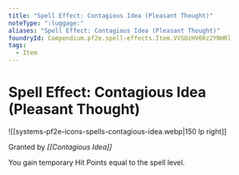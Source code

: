 ```yaml
---
title: "Spell Effect: Contagious Idea (Pleasant Thought)"
noteType: ":luggage:"
aliases: "Spell Effect: Contagious Idea (Pleasant Thought)"
foundryId: Compendium.pf2e.spell-effects.Item.VVSOzHV6Rz2YNHRl
tags:
  - Item
---
```


# Spell Effect: Contagious Idea (Pleasant Thought)
![[systems-pf2e-icons-spells-contagious-idea.webp|150 lp right]]

Granted by _[[Contagious Idea]]_

You gain temporary Hit Points equal to the spell level.
